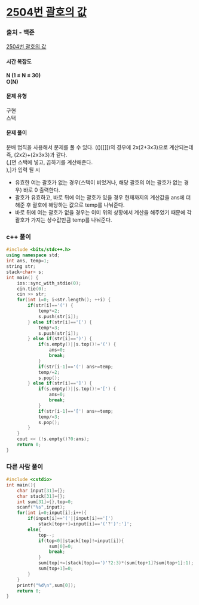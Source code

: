 # [2504번 괄호의 값](https://www.acmicpc.net/problem/2504)

### 출처 - 백준
[2504번 괄호의 값](https://www.acmicpc.net/problem/2504)

#### 시간 복잡도
**N (1 ≤ N ≤ 30)**  
**O(N)**

#### 문제 유형
구현  
스택

#### 문제 풀이
분배 법칙을 사용해서 문제를 풀 수 있다. (()\[\[\]\])의 경우에 2x(2+3x3)으로 계산되는데 즉, (2x2)+(2x3x3)과 같다.  
(,[면 스택에 넣고, 곱하기를 계산해준다.  
),]가 입력 될 시  

- 유효한 여는 괄호가 없는 경우(스택이 비었거나, 해당 괄호의 여는 괄호가 없는 경우) 바로 0 출력한다.
- 괄호가 유효하고, 바로 뒤에 여는 괄호가 있을 경우 현재까지의 계산값을 ans에 더해준 후 괄호에 해당하는 값으로 temp를 나눠준다.
- 바로 뒤에 여는 괄호가 없을 경우는 이미 위의 상황에서 계산을 해주었기 때문에 각 괄호가 가지는 상수값만큼 temp를 나눠준다.

### c++ 풀이
```c++
#include <bits/stdc++.h>
using namespace std;
int ans, temp=1;
string str;
stack<char> s;
int main() {
    ios::sync_with_stdio(0);
    cin.tie(0);
    cin >> str;
    for(int i=0; i<str.length(); ++i) {
        if(str[i]=='(') {
            temp*=2;
            s.push(str[i]);
        } else if(str[i]=='[') {
            temp*=3;
            s.push(str[i]);
        } else if(str[i]==')') {
            if(s.empty()||s.top()!='(') {
                ans=0;
                break;
            }
            if(str[i-1]=='(') ans+=temp;
            temp/=2;
            s.pop();
        } else if(str[i]==']') {
            if(s.empty()||s.top()!='[') {
                ans=0;
                break;
            }
            if(str[i-1]=='[') ans+=temp;
            temp/=3;
            s.pop();
        }
    }
    cout << (!s.empty()?0:ans);
    return 0;
}
```

### 다른 사람 풀이
```c++
#include <cstdio>
int main(){
    char input[31]={};
    char stack[31]={};
    int sum[31]={},top=0;
    scanf("%s",input);
    for(int i=0;input[i];i++){
        if(input[i]=='('||input[i]=='[')
            stack[top++]=input[i]=='('?')':']';
        else{
            top--;
            if(top<0||stack[top]!=input[i]){
                sum[0]=0;
                break;
            }
            sum[top]+=(stack[top]==')'?2:3)*(sum[top+1]?sum[top+1]:1);
            sum[top+1]=0;
        }
    }
    printf("%d\n",sum[0]);
    return 0;
}
```